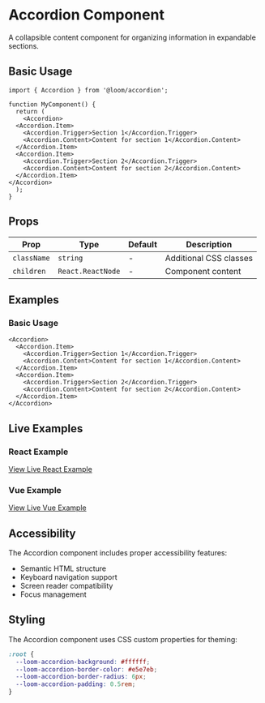 # Accordion Component

A collapsible content component for organizing information in expandable sections.

## Basic Usage

```tsx
import { Accordion } from '@loom/accordion';

function MyComponent() {
  return (
    <Accordion>
  <Accordion.Item>
    <Accordion.Trigger>Section 1</Accordion.Trigger>
    <Accordion.Content>Content for section 1</Accordion.Content>
  </Accordion.Item>
  <Accordion.Item>
    <Accordion.Trigger>Section 2</Accordion.Trigger>
    <Accordion.Content>Content for section 2</Accordion.Content>
  </Accordion.Item>
</Accordion>
  );
}
```

## Props

| Prop | Type | Default | Description |
|------|------|---------|-------------|
| `className` | `string` | - | Additional CSS classes |
| `children` | `React.ReactNode` | - | Component content |

## Examples

### Basic Usage

```tsx
<Accordion>
  <Accordion.Item>
    <Accordion.Trigger>Section 1</Accordion.Trigger>
    <Accordion.Content>Content for section 1</Accordion.Content>
  </Accordion.Item>
  <Accordion.Item>
    <Accordion.Trigger>Section 2</Accordion.Trigger>
    <Accordion.Content>Content for section 2</Accordion.Content>
  </Accordion.Item>
</Accordion>
```

## Live Examples

### React Example
[View Live React Example](https://loom-css-react.vercel.app/components/accordion)

### Vue Example
[View Live Vue Example](https://loom-css-vue.netlify.app/components/accordion)

## Accessibility

The Accordion component includes proper accessibility features:

- Semantic HTML structure
- Keyboard navigation support
- Screen reader compatibility
- Focus management

## Styling

The Accordion component uses CSS custom properties for theming:

```css
:root {
  --loom-accordion-background: #ffffff;
  --loom-accordion-border-color: #e5e7eb;
  --loom-accordion-border-radius: 6px;
  --loom-accordion-padding: 0.5rem;
}
```
